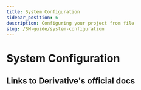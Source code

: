 ```yaml
---
title: System Configuration
sidebar_position: 6
description: Configuring your project from file
slug: /SM-guide/system-configuration
---
```


# System Configuration

## Links to Derivative's official docs

<!-- links -->